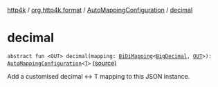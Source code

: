 [http4k](../../index.md) / [org.http4k.format](../index.md) / [AutoMappingConfiguration](index.md) / [decimal](./decimal.md)

# decimal

`abstract fun <OUT> decimal(mapping: `[`BiDiMapping`](../../org.http4k.lens/-bi-di-mapping/index.md)`<`[`BigDecimal`](http://docs.oracle.com/javase/6/docs/api/java/math/BigDecimal.html)`, `[`OUT`](decimal.md#OUT)`>): `[`AutoMappingConfiguration`](index.md)`<`[`T`](index.md#T)`>` [(source)](https://github.com/http4k/http4k/blob/master/http4k-core/src/main/kotlin/org/http4k/format/AutoMappingConfiguration.kt#L36)

Add a customised decimal &lt;-&gt; T mapping to this JSON instance.


